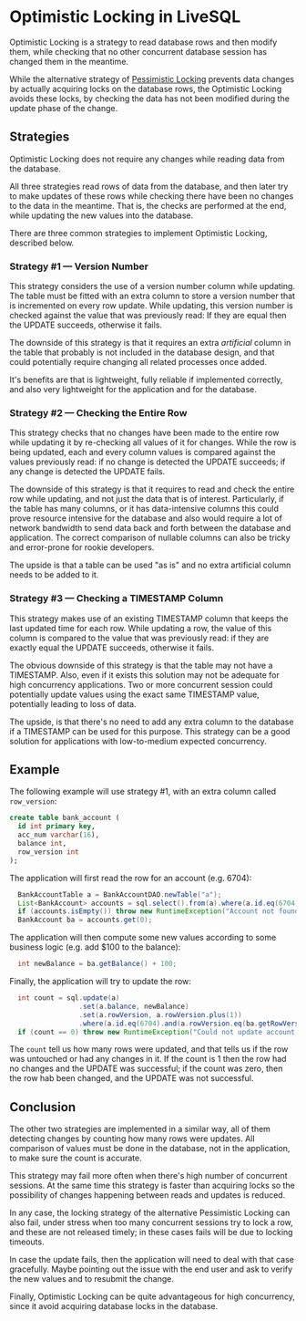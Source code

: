 # Optimistic Locking in LiveSQL

Optimistic Locking is a strategy to read database rows and then modify them, while
checking that no other concurrent database session has changed them in the meantime.

While the alternative strategy of [Pessimistic Locking](syntax/for-update.md) prevents
data changes by actually acquiring locks on the database rows, the Optimistic Locking
avoids these locks, by checking the data has not been modified during the update phase of the change.


## Strategies

Optimistic Locking does not require any changes while reading data from the database. 

All three strategies read rows of data from the database, and then later try to make updates
of these rows while checking there have been no changes to the data in the meantime.
That is, the checks are performed at the end, while updating the new values into the database.

There are three common strategies to implement Optimistic Locking, described below.


### Strategy #1 &mdash; Version Number

This strategy considers the use of a version number column while updating. The table must be fitted
with an extra column to store a version number that is incremented on every row update.
While updating, this version number is checked against the value that was previously read:
If they are equal then the UPDATE succeeds, otherwise it fails.

The downside of this strategy is that it requires an extra *artificial* column in the table that probably
is not included in the database design, and that could potentially require changing all related
processes once added.

It's benefits are that is lightweight, fully reliable if implemented correctly, and also very lightweight
for the application and for the database.


### Strategy #2 &mdash; Checking the Entire Row

This strategy checks that no changes have been made to the entire row while updating it by re-checking 
all values of it for changes. While the row is being updated, each and every column values is compared
against the values previously read: if no change is detected the UPDATE succeeds; if any change is
detected the UPDATE fails.

The downside of this strategy is that it requires to read and check the entire row while updating,
and not just the data that is of interest. Particularly, if the table has many columns, or it has
data-intensive columns this could prove resource intensive for the database and also would 
require a lot of network bandwidth to send data back and forth between the database and 
application. The correct comparison of nullable columns can also be tricky and error-prone for
rookie developers.

The upside is that a table can be used "as is" and no extra artificial column 
needs to be added to it.


### Strategy #3 &mdash; Checking a TIMESTAMP Column

This strategy makes use of an existing TIMESTAMP column that keeps the last updated time for each row.
While updating a row, the value of this column is compared to the value that was previously read: if they
are exactly equal the UPDATE succeeds, otherwise it fails.

The obvious downside of this strategy is that the table may not have a TIMESTAMP. Also, even if it 
exists this solution may not be adequate for high concurrency applications. Two or more concurrent
session could potentially update values using the exact same TIMESTAMP value, potentially leading
to loss of data.

The upside, is that there's no need to add any extra column to the database if a TIMESTAMP can
be used for this purpose. This strategy can be a good solution for applications with
low-to-medium expected concurrency.


## Example

The following example will use strategy #1, with an extra column called `row_version`:

```sql
create table bank_account (
  id int primary key,
  acc_num varchar(16),
  balance int,
  row_version int
);
```

The application will first read the row for an account (e.g. 6704):

```java
  BankAccountTable a = BankAccountDAO.newTable("a");
  List<BankAccount> accounts = sql.select().from(a).where(a.id.eq(6704)).execute();
  if (accounts.isEmpty()) throw new RuntimeException("Account not found");
  BankAccount ba = accounts.get(0);
```

The application will then compute some new values according to some business logic (e.g. add $100 to the balance):

```java
  int newBalance = ba.getBalance() + 100;
```

Finally, the application will try to update the row:

```java
  int count = sql.update(a)
                 .set(a.balance, newBalance)
                 .set(a.rowVersion, a.rowVersion.plus(1))
                 .where(a.id.eq(6704).and(a.rowVersion.eq(ba.getRowVersion())));
  if (count == 0) throw new RuntimeException("Could not update account -- concurrent changes detected.");
```

The `count` tell us how many rows were updated, and that tells us if the row was untouched or had any changes in it.
If the count is 1 then the row had no changes and the UPDATE was successful; if the count was zero, then the
row hab been changed, and the UPDATE was not successful.


## Conclusion

The other two strategies are implemented in a similar way, all of them detecting changes by counting how
many rows were updates. All comparison of values must be done in the database, not in the application, to make
sure the count is accurate.

This strategy may fail more often when there's high number of concurrent sessions. At the same time this
strategy is faster than acquiring locks so the possibility of changes happening between reads and updates is reduced.

In any case, the locking strategy of the alternative Pessimistic Locking can also fail, under stress when too many
concurrent sessions try to lock a row, and these are not released timely; in these cases fails will be due to 
locking timeouts. 

In case the update fails, then the application will need to deal with that case gracefully. Maybe pointing out the issue
with the end user and ask to verify the new values and to resubmit the change.

Finally, Optimistic Locking can be quite advantageous for high concurrency, since it avoid acquiring database locks
in the database.
 





 